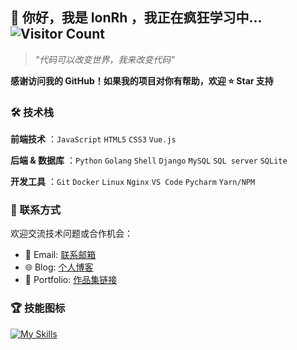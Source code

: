 

## 👋 你好，我是 IonRh ，我正在疯狂学习中... ![Visitor Count](https://komarev.com/ghpvc/?username=IonRh&color=blueviolet&style=flat-square)

> *"代码可以改变世界，我来改变代码"*

**感谢访问我的 GitHub！如果我的项目对你有帮助，欢迎 ⭐ Star 支持**

### 🛠️ 技术栈

**前端技术** ：`JavaScript` `HTML5` `CSS3` `Vue.js`

**后端 & 数据库** ：`Python` `Golang` `Shell` `Django` `MySQL` `SQL server` `SQLite`

**开发工具** ：`Git` `Docker` `Linux` `Nginx` `VS Code` `Pycharm` `Yarn/NPM`

### 💬 联系方式

欢迎交流技术问题或合作机会：

- 📧 Email: [联系邮箱](likwxos@gmail.com)
- 🌐 Blog: [个人博客](https://blog.loadke.tech)
- 💼 Portfolio: [作品集链接](https://api.loadke.tech)

### 🏆 技能图标

[![My Skills](https://skillicons.dev/icons?perline=20&i=python,golang,bash,django,mysql,sqlite,js,html,css,vue,git,docker,linux,nginx,vscode,pycharm,yarn,npm&theme=dark)](https://skillicons.dev)
